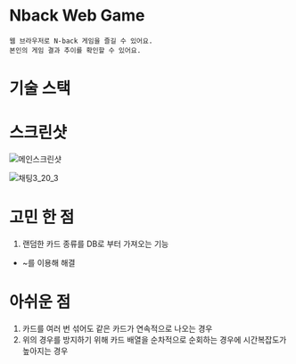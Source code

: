 # Nback Web Game

`웹 브라우저로 N-back 게임을 즐길 수 있어요.`  
`본인의 게임 결과 추이를 확인할 수 있어요.`

# 기술 스택


# 스크린샷


![메인스크린샷](https://user-images.githubusercontent.com/63445553/215508111-d8157e61-fa79-468d-8aa3-bbf675a0ea8f.PNG)


![채팅3_20_3](https://user-images.githubusercontent.com/63445553/215512032-e1694360-398b-4bfb-ab74-2ff521b29530.gif)


# 고민 한 점
1. 랜덤한 카드 종류를 DB로 부터 가져오는 기능
+ ~를 이용해 해결



# 아쉬운 점
1. 카드를 여러 번 섞어도 같은 카드가 연속적으로 나오는 경우
2. 위의 경우를 방지하기 위해 카드 배열을 순차적으로 순회하는 경우에 시간복잡도가 높아지는 경우
